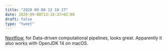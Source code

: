 ```yaml
---
title: "2020 09 08 13 18 37"
date: 2020-09-08T13:18:37+02:00
draft: false
type: "tweet"
---
```

[Nextflow](https://www.nextflow.io/), for Data-driven computational pipelines, looks great. Apparently it also works with OpenJDK 14 on macOS.
